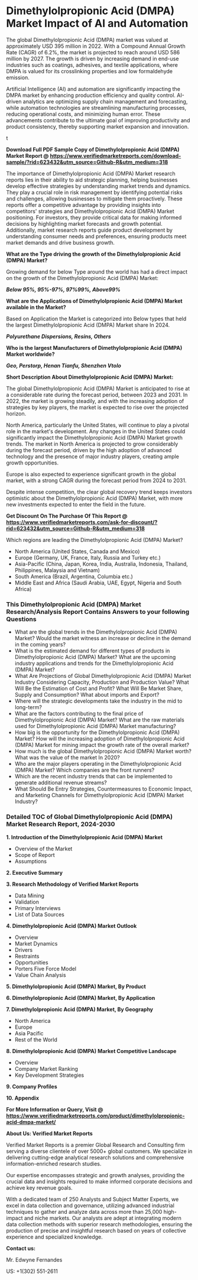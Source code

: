 <meta name="title" content="Global  Dimethylolpropionic Acid (DMPA) Market Impact of AI and Automation"><meta name="description" content="  The global Dimethylolpropionic Acid (DMPA) market was valued at approximately USD 395 million in 2022. With a Compound Annual Growth Rate (CAGR) of 6.2%, the market "><meta name="title" content=" Dimethylolpropionic Acid (DMPA) Market Size, Share, Scope, Trends, Growth, Opportunities, Analysis, Forecast"> <h1>Dimethylolpropionic Acid (DMPA) Market Impact of AI and Automation</h1> <p>The global Dimethylolpropionic Acid (DMPA) market was valued at approximately USD 395 million in 2022. With a Compound Annual Growth Rate (CAGR) of 6.2%, the market is projected to reach around USD 586 million by 2027. The growth is driven by increasing demand in end-use industries such as coatings, adhesives, and textile applications, where DMPA is valued for its crosslinking properties and low formaldehyde emission.</p> <p>Artificial Intelligence (AI) and automation are significantly impacting the DMPA market by enhancing production efficiency and quality control. AI-driven analytics are optimizing supply chain management and forecasting, while automation technologies are streamlining manufacturing processes, reducing operational costs, and minimizing human error. These advancements contribute to the ultimate goal of improving productivity and product consistency, thereby supporting market expansion and innovation.</p> t</p><p id="" class=""><strong>Download Full PDF Sample Copy of Dimethylolpropionic Acid (DMPA) Market Report @ <a href="https://www.verifiedmarketreports.com/download-sample/?rid=623432&utm_source=Github-R&utm_medium=318" target="_blank">https://www.verifiedmarketreports.com/download-sample/?rid=623432&utm_source=Github-R&utm_medium=318</a></strong></p><p>The importance of&nbsp;Dimethylolpropionic Acid (DMPA) Market research reports lies in their ability to aid strategic planning, helping businesses develop effective strategies by understanding market trends and dynamics. They play a crucial role in risk management by identifying potential risks and challenges, allowing businesses to mitigate them proactively. These reports offer a competitive advantage by providing insights into competitors' strategies and Dimethylolpropionic Acid (DMPA) Market positioning. For investors, they provide critical data for making informed decisions by highlighting market forecasts and growth potential. Additionally, market research reports guide product development by understanding consumer needs and preferences, ensuring products meet market demands and drive business growth.</p><p><strong>What are the&nbsp;Type driving the growth of the Dimethylolpropionic Acid (DMPA) Market?</strong></p><p id="" class="">Growing demand for below Type around the world has had a direct impact on the growth of the Dimethylolpropionic Acid (DMPA) Market:</p><em><strong>Below 95%, 95%-97%, 97%99%, Above99%</strong></em></p><strong>What are the&nbsp;Applications&nbsp;of Dimethylolpropionic Acid (DMPA) Market available in the Market?</strong></p><p id="" class="">Based on Application the Market is categorized into Below types that held the largest Dimethylolpropionic Acid (DMPA) Market share In 2024.</p><em><strong>Polyurethane Dispersions, Resins, Others</strong></em></p><strong>Who is the largest Manufacturers of Dimethylolpropionic Acid (DMPA) Market worldwide?</strong></p><p><em><strong>Geo, Perstorp, Henan Tianfu, Shenzhen Vtolo</strong></em></p><p id="" class=""><strong>Short Description About Dimethylolpropionic Acid (DMPA) Market:</strong></p><p>The global Dimethylolpropionic Acid (DMPA) Market is anticipated to rise at a considerable rate during the forecast period, between 2023 and 2031. In 2022, the market is growing steadily, and with the increasing adoption of strategies by key players, the market is expected to rise over the projected horizon.</p><p>North America, particularly the United States, will continue to play a pivotal role in the market's development. Any changes in the United States could significantly impact the Dimethylolpropionic Acid (DMPA) Market growth trends. The market in North America is projected to grow considerably during the forecast period, driven by the high adoption of advanced technology and the presence of major industry players, creating ample growth opportunities.</p><p>Europe is also expected to experience significant growth in the global market, with a strong CAGR during the forecast period from 2024 to 2031.</p><p>Despite intense competition, the clear global recovery trend keeps investors optimistic about the Dimethylolpropionic Acid (DMPA) Market, with more new investments expected to enter the field in the future.</p><p id="" class=""><strong>Get Discount On The Purchase Of This Report @ <a href="https://www.verifiedmarketreports.com/ask-for-discount/?rid=623432&utm_source=Github-R&utm_medium=318" target="_blank">https://www.verifiedmarketreports.com/ask-for-discount/?rid=623432&utm_source=Github-R&utm_medium=318</a></strong></p>Which regions are leading the Dimethylolpropionic Acid (DMPA) Market?</p><ul><li>North America (United States, Canada and Mexico)</li><li>Europe (Germany, UK, France, Italy, Russia and Turkey etc.)</li><li>Asia-Pacific (China, Japan, Korea, India, Australia, Indonesia, Thailand, Philippines, Malaysia and Vietnam)</li><li>South America (Brazil, Argentina, Columbia etc.)</li><li>Middle East and Africa (Saudi Arabia, UAE, Egypt, Nigeria and South Africa)</li></ul><h3 id="" class="">This Dimethylolpropionic Acid (DMPA) Market Research/Analysis Report Contains Answers to your following Questions</h3><ul><li>What are the global trends in the Dimethylolpropionic Acid (DMPA) Market? Would the market witness an increase or decline in the demand in the coming years?</li><li>What is the estimated demand for different types of products in Dimethylolpropionic Acid (DMPA) Market? What are the upcoming industry applications and trends for the Dimethylolpropionic Acid (DMPA) Market?</li><li>What Are Projections of Global Dimethylolpropionic Acid (DMPA) Market Industry Considering Capacity, Production and Production Value? What Will Be the Estimation of Cost and Profit? What Will Be Market Share, Supply and Consumption? What about imports and Export?</li><li>Where will the strategic developments take the industry in the mid to long-term?</li><li>What are the factors contributing to the final price of Dimethylolpropionic Acid (DMPA) Market? What are the raw materials used for Dimethylolpropionic Acid (DMPA) Market manufacturing?</li><li>How big is the opportunity for the Dimethylolpropionic Acid (DMPA) Market? How will the increasing adoption of Dimethylolpropionic Acid (DMPA) Market for mining impact the growth rate of the overall market?</li><li>How much is the global Dimethylolpropionic Acid (DMPA) Market worth? What was the value of the market In 2020?</li><li>Who are the major players operating in the Dimethylolpropionic Acid (DMPA) Market? Which companies are the front runners?</li><li>Which are the recent industry trends that can be implemented to generate additional revenue streams?</li><li>What Should Be Entry Strategies, Countermeasures to Economic Impact, and Marketing Channels for Dimethylolpropionic Acid (DMPA) Market Industry?</li></ul><h3 id="" class="">Detailed TOC of Global Dimethylolpropionic Acid (DMPA) Market Research Report, 2024-2030</h3><p id="" class=""><strong>1. Introduction of the Dimethylolpropionic Acid (DMPA) Market</strong></p><ul><li>Overview of the Market</li><li>Scope of Report</li><li>Assumptions</li></ul><p id="" class=""><strong>2. Executive Summary</strong></p><p id="" class=""><strong>3. Research Methodology of Verified Market Reports</strong></p><ul><li>Data Mining</li><li>Validation</li><li>Primary Interviews</li><li>List of Data Sources</li></ul><p id="" class=""><strong>4. Dimethylolpropionic Acid (DMPA) Market Outlook</strong></p><ul><li>Overview</li><li>Market Dynamics</li><li>Drivers</li><li>Restraints</li><li>Opportunities</li><li>Porters Five Force Model</li><li>Value Chain Analysis</li></ul><p id="" class=""><strong>5. Dimethylolpropionic Acid (DMPA) Market, By Product</strong></p><p id="" class=""><strong>6. Dimethylolpropionic Acid (DMPA) Market, By Application</strong></p><p id="" class=""><strong>7. Dimethylolpropionic Acid (DMPA) Market, By Geography</strong></p><ul><li>North America</li><li>Europe</li><li>Asia Pacific</li><li>Rest of the World</li></ul><p id="" class=""><strong>8. Dimethylolpropionic Acid (DMPA) Market Competitive Landscape</strong></p><ul><li>Overview</li><li>Company Market Ranking</li><li>Key Development Strategies</li></ul><p id="" class=""><strong>9. Company Profiles</strong></p><p id="" class=""><strong>10. Appendix</strong></p><p id="" class=""><strong>For More Information or Query, Visit @ <a href="https://www.verifiedmarketreports.com/product/dimethylolpropionic-acid-dmpa-market/" target="_blank">https://www.verifiedmarketreports.com/product/dimethylolpropionic-acid-dmpa-market/</a></strong></p><p id="" class=""><strong>About Us: Verified Market Reports</strong></p><p id="" class="">Verified Market Reports is a premier Global Research and Consulting firm serving a diverse clientele of over 5000+ global customers. We specialize in delivering cutting-edge analytical research solutions and comprehensive information-enriched research studies.</p><p id="" class="">Our expertise encompasses strategic and growth analyses, providing the crucial data and insights required to make informed corporate decisions and achieve key revenue goals.</p><p id="" class="">With a dedicated team of 250 Analysts and Subject Matter Experts, we excel in data collection and governance, utilizing advanced industrial techniques to gather and analyze data across more than 25,000 high-impact and niche markets. Our analysts are adept at integrating modern data collection methods with superior research methodologies, ensuring the production of precise and insightful research based on years of collective experience and specialized knowledge.</p><p id="" class=""><strong>Contact us:</strong></p><p id="" class="">Mr. Edwyne Fernandes</p><p id="" class="">US: +1(302) 551-2611</p>
